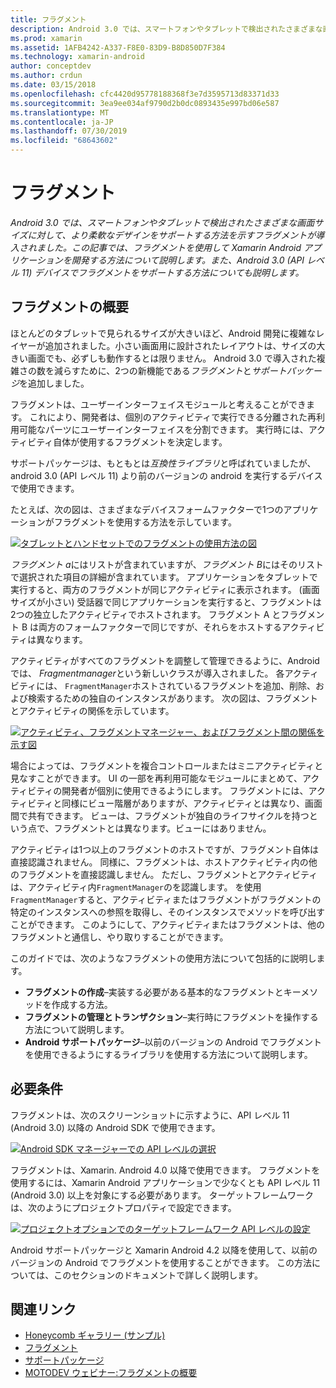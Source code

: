 ```yaml
---
title: フラグメント
description: Android 3.0 では、スマートフォンやタブレットで検出されたさまざまな画面サイズに対して、より柔軟なデザインをサポートする方法を示すフラグメントが導入されました。 この記事では、フラグメントを使用して Xamarin Android アプリケーションを開発する方法について説明します。また、Android 3.0 (API レベル 11) デバイスでフラグメントをサポートする方法についても説明します。
ms.prod: xamarin
ms.assetid: 1AFB4242-A337-F8E0-83D9-B8D850D7F384
ms.technology: xamarin-android
author: conceptdev
ms.author: crdun
ms.date: 03/15/2018
ms.openlocfilehash: cfc4420d95778188368f3e7d3595713d83371d33
ms.sourcegitcommit: 3ea9ee034af9790d2b0dc0893435e997bd06e587
ms.translationtype: MT
ms.contentlocale: ja-JP
ms.lasthandoff: 07/30/2019
ms.locfileid: "68643602"
---
```

# <a name="fragments"></a>フラグメント

_Android 3.0 では、スマートフォンやタブレットで検出されたさまざまな画面サイズに対して、より柔軟なデザインをサポートする方法を示すフラグメントが導入されました。この記事では、フラグメントを使用して Xamarin Android アプリケーションを開発する方法について説明します。また、Android 3.0 (API レベル 11) デバイスでフラグメントをサポートする方法についても説明します。_

## <a name="fragments-overview"></a>フラグメントの概要

ほとんどのタブレットで見られるサイズが大きいほど、Android 開発に複雑なレイヤーが追加されました。小さい画面用に設計されたレイアウトは、サイズの大きい画面でも、必ずしも動作するとは限りません。 Android 3.0 で導入された複雑さの数を減らすために、2つの新機能である*フラグメント*と*サポートパッケージ*を追加しました。

フラグメントは、ユーザーインターフェイスモジュールと考えることができます。 これにより、開発者は、個別のアクティビティで実行できる分離された再利用可能なパーツにユーザーインターフェイスを分割できます。 実行時には、アクティビティ自体が使用するフラグメントを決定します。

サポートパッケージは、もともとは*互換性ライブラリ*と呼ばれていましたが、android 3.0 (API レベル 11) より前のバージョンの android を実行するデバイスで使用できます。

たとえば、次の図は、さまざまなデバイスフォームファクターで1つのアプリケーションがフラグメントを使用する方法を示しています。

[![タブレットとハンドセットでのフラグメントの使用方法の図](images/00.png)](images/00.png#lightbox)

*フラグメント a*にはリストが含まれていますが、*フラグメント B*にはそのリストで選択された項目の詳細が含まれています。 アプリケーションをタブレットで実行すると、両方のフラグメントが同じアクティビティに表示されます。 (画面サイズが小さい) 受話器で同じアプリケーションを実行すると、フラグメントは2つの独立したアクティビティでホストされます。 フラグメント A とフラグメント B は両方のフォームファクターで同じですが、それらをホストするアクティビティは異なります。

アクティビティがすべてのフラグメントを調整して管理できるように、Android では、 *Fragmentmanager*という新しいクラスが導入されました。 各アクティビティには、 `FragmentManager`ホストされているフラグメントを追加、削除、および検索するための独自のインスタンスがあります。 次の図は、フラグメントとアクティビティの関係を示しています。

[![アクティビティ、フラグメントマネージャー、およびフラグメント間の関係を示す図](images/01.png)](images/01.png#lightbox)

場合によっては、フラグメントを複合コントロールまたはミニアクティビティと見なすことができます。 UI の一部を再利用可能なモジュールにまとめて、アクティビティの開発者が個別に使用できるようにします。 フラグメントには、アクティビティと同様にビュー階層がありますが、アクティビティとは異なり、画面間で共有できます。 ビューは、フラグメントが独自のライフサイクルを持つという点で、フラグメントとは異なります。ビューにはありません。

アクティビティは1つ以上のフラグメントのホストですが、フラグメント自体は直接認識されません。 同様に、フラグメントは、ホストアクティビティ内の他のフラグメントを直接認識しません。 ただし、フラグメントとアクティビティは、アクティビティ内`FragmentManager`のを認識します。 を使用`FragmentManager`すると、アクティビティまたはフラグメントがフラグメントの特定のインスタンスへの参照を取得し、そのインスタンスでメソッドを呼び出すことができます。 このようにして、アクティビティまたはフラグメントは、他のフラグメントと通信し、やり取りすることができます。

このガイドでは、次のようなフラグメントの使用方法について包括的に説明します。

-   **フラグメントの作成**–実装する必要がある基本的なフラグメントとキーメソッドを作成する方法。
-   **フラグメントの管理とトランザクション**–実行時にフラグメントを操作する方法について説明します。
-   **Android サポートパッケージ**–以前のバージョンの Android でフラグメントを使用できるようにするライブラリを使用する方法について説明します。


## <a name="requirements"></a>必要条件

フラグメントは、次のスクリーンショットに示すように、API レベル 11 (Android 3.0) 以降の Android SDK で使用できます。

[![Android SDK マネージャーでの API レベルの選択](images/02.png)](images/02.png#lightbox)

フラグメントは、Xamarin. Android 4.0 以降で使用できます。 フラグメントを使用するには、Xamarin Android アプリケーションで少なくとも API レベル 11 (Android 3.0) 以上を対象にする必要があります。 ターゲットフレームワークは、次のようにプロジェクトプロパティで設定できます。

[![プロジェクトオプションでのターゲットフレームワーク API レベルの設定](images/03-sml.png)](images/03.png#lightbox)

Android サポートパッケージと Xamarin Android 4.2 以降を使用して、以前のバージョンの Android でフラグメントを使用することができます。 この方法については、このセクションのドキュメントで詳しく説明します。


## <a name="related-links"></a>関連リンク

- [Honeycomb ギャラリー (サンプル)](https://docs.microsoft.com/samples/xamarin/monodroid-samples/honeycombgallery)
- [フラグメント](https://developer.android.com/guide/topics/fundamentals/fragments.html)
- [サポートパッケージ](https://developer.android.com/sdk/compatibility-library.html)
- [MOTODEV ウェビナー:フラグメントの概要](http://motodev.adobeconnect.com/p9h1aqk3ttn/)

